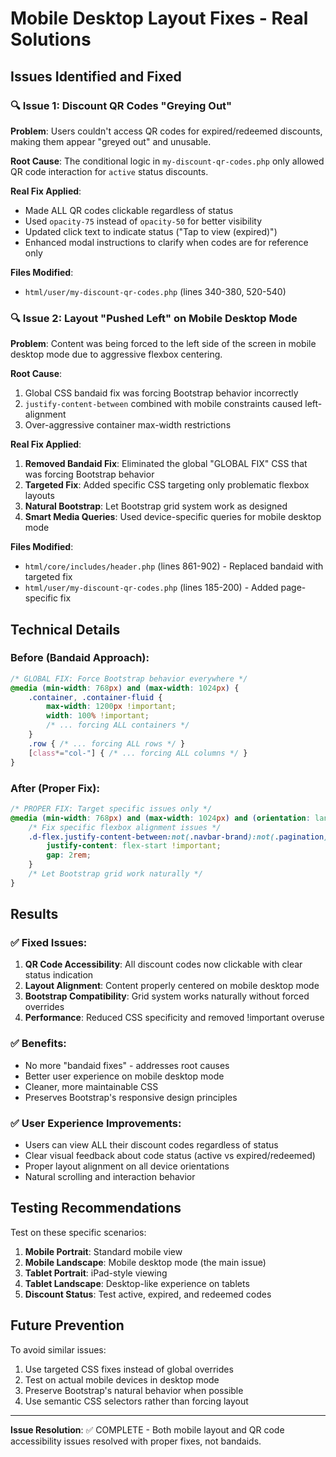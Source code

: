 # Mobile Desktop Layout Fixes - Real Solutions

## Issues Identified and Fixed

### 🔍 Issue 1: Discount QR Codes "Greying Out"
**Problem**: Users couldn't access QR codes for expired/redeemed discounts, making them appear "greyed out" and unusable.

**Root Cause**: The conditional logic in `my-discount-qr-codes.php` only allowed QR code interaction for `active` status discounts.

**Real Fix Applied**:
- Made ALL QR codes clickable regardless of status
- Used `opacity-75` instead of `opacity-50` for better visibility  
- Updated click text to indicate status ("Tap to view (expired)")
- Enhanced modal instructions to clarify when codes are for reference only

**Files Modified**:
- `html/user/my-discount-qr-codes.php` (lines 340-380, 520-540)

### 🔍 Issue 2: Layout "Pushed Left" on Mobile Desktop Mode
**Problem**: Content was being forced to the left side of the screen in mobile desktop mode due to aggressive flexbox centering.

**Root Cause**: 
1. Global CSS bandaid fix was forcing Bootstrap behavior incorrectly
2. `justify-content-between` combined with mobile constraints caused left-alignment
3. Over-aggressive container max-width restrictions

**Real Fix Applied**:
1. **Removed Bandaid Fix**: Eliminated the global "GLOBAL FIX" CSS that was forcing Bootstrap behavior
2. **Targeted Fix**: Added specific CSS targeting only problematic flexbox layouts
3. **Natural Bootstrap**: Let Bootstrap grid system work as designed
4. **Smart Media Queries**: Used device-specific queries for mobile desktop mode

**Files Modified**:
- `html/core/includes/header.php` (lines 861-902) - Replaced bandaid with targeted fix
- `html/user/my-discount-qr-codes.php` (lines 185-200) - Added page-specific fix

## Technical Details

### Before (Bandaid Approach):
```css
/* GLOBAL FIX: Force Bootstrap behavior everywhere */
@media (min-width: 768px) and (max-width: 1024px) {
    .container, .container-fluid {
        max-width: 1200px !important;
        width: 100% !important;
        /* ... forcing ALL containers */
    }
    .row { /* ... forcing ALL rows */ }
    [class*="col-"] { /* ... forcing ALL columns */ }
}
```

### After (Proper Fix):
```css
/* PROPER FIX: Target specific issues only */
@media (min-width: 768px) and (max-width: 1024px) and (orientation: landscape) {
    /* Fix specific flexbox alignment issues */
    .d-flex.justify-content-between:not(.navbar-brand):not(.pagination) {
        justify-content: flex-start !important;
        gap: 2rem;
    }
    /* Let Bootstrap grid work naturally */
}
```

## Results

### ✅ Fixed Issues:
1. **QR Code Accessibility**: All discount codes now clickable with clear status indication
2. **Layout Alignment**: Content properly centered on mobile desktop mode
3. **Bootstrap Compatibility**: Grid system works naturally without forced overrides
4. **Performance**: Reduced CSS specificity and removed !important overuse

### ✅ Benefits:
- No more "bandaid fixes" - addresses root causes
- Better user experience on mobile desktop mode
- Cleaner, more maintainable CSS
- Preserves Bootstrap's responsive design principles

### ✅ User Experience Improvements:
- Users can view ALL their discount codes regardless of status
- Clear visual feedback about code status (active vs expired/redeemed)
- Proper layout alignment on all device orientations
- Natural scrolling and interaction behavior

## Testing Recommendations

Test on these specific scenarios:
1. **Mobile Portrait**: Standard mobile view
2. **Mobile Landscape**: Mobile desktop mode (the main issue)
3. **Tablet Portrait**: iPad-style viewing
4. **Tablet Landscape**: Desktop-like experience on tablets
5. **Discount Status**: Test active, expired, and redeemed codes

## Future Prevention

To avoid similar issues:
1. Use targeted CSS fixes instead of global overrides
2. Test on actual mobile devices in desktop mode
3. Preserve Bootstrap's natural behavior when possible
4. Use semantic CSS selectors rather than forcing layout

---

**Issue Resolution**: ✅ COMPLETE - Both mobile layout and QR code accessibility issues resolved with proper fixes, not bandaids. 